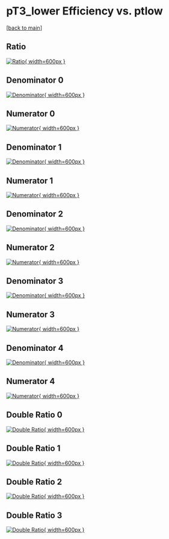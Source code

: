 # pT3_lower Efficiency vs. ptlow

[[back to main](./)]



## Ratio

[![Ratio](../mtv/var/pT3_lower_base_13_0_eff_ptlow.png){ width=600px }](../mtv/var/pT3_lower_base_13_0_eff_ptlow.pdf)

## Denominator 0

[![Denominator](../mtv/den/pT3_lower_base_13_0_eff_ptlow_den0.png){ width=600px }](../mtv/den/pT3_lower_base_13_0_eff_ptlow_den0.pdf)

## Numerator 0

[![Numerator](../mtv/num/pT3_lower_base_13_0_eff_ptlow_num0.png){ width=600px }](../mtv/num/pT3_lower_base_13_0_eff_ptlow_num0.pdf)

## Denominator 1

[![Denominator](../mtv/den/pT3_lower_base_13_0_eff_ptlow_den1.png){ width=600px }](../mtv/den/pT3_lower_base_13_0_eff_ptlow_den1.pdf)

## Numerator 1

[![Numerator](../mtv/num/pT3_lower_base_13_0_eff_ptlow_num1.png){ width=600px }](../mtv/num/pT3_lower_base_13_0_eff_ptlow_num1.pdf)

## Denominator 2

[![Denominator](../mtv/den/pT3_lower_base_13_0_eff_ptlow_den2.png){ width=600px }](../mtv/den/pT3_lower_base_13_0_eff_ptlow_den2.pdf)

## Numerator 2

[![Numerator](../mtv/num/pT3_lower_base_13_0_eff_ptlow_num2.png){ width=600px }](../mtv/num/pT3_lower_base_13_0_eff_ptlow_num2.pdf)

## Denominator 3

[![Denominator](../mtv/den/pT3_lower_base_13_0_eff_ptlow_den3.png){ width=600px }](../mtv/den/pT3_lower_base_13_0_eff_ptlow_den3.pdf)

## Numerator 3

[![Numerator](../mtv/num/pT3_lower_base_13_0_eff_ptlow_num3.png){ width=600px }](../mtv/num/pT3_lower_base_13_0_eff_ptlow_num3.pdf)

## Denominator 4

[![Denominator](../mtv/den/pT3_lower_base_13_0_eff_ptlow_den4.png){ width=600px }](../mtv/den/pT3_lower_base_13_0_eff_ptlow_den4.pdf)

## Numerator 4

[![Numerator](../mtv/num/pT3_lower_base_13_0_eff_ptlow_num4.png){ width=600px }](../mtv/num/pT3_lower_base_13_0_eff_ptlow_num4.pdf)

## Double Ratio 0

[![Double Ratio](../mtv/ratio/pT3_lower_base_13_0_eff_ptlow_ratio0.png){ width=600px }](../mtv/ratio/pT3_lower_base_13_0_eff_ptlow_ratio0.pdf)

## Double Ratio 1

[![Double Ratio](../mtv/ratio/pT3_lower_base_13_0_eff_ptlow_ratio1.png){ width=600px }](../mtv/ratio/pT3_lower_base_13_0_eff_ptlow_ratio1.pdf)

## Double Ratio 2

[![Double Ratio](../mtv/ratio/pT3_lower_base_13_0_eff_ptlow_ratio2.png){ width=600px }](../mtv/ratio/pT3_lower_base_13_0_eff_ptlow_ratio2.pdf)

## Double Ratio 3

[![Double Ratio](../mtv/ratio/pT3_lower_base_13_0_eff_ptlow_ratio3.png){ width=600px }](../mtv/ratio/pT3_lower_base_13_0_eff_ptlow_ratio3.pdf)

